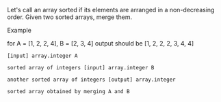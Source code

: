 Let's call an array sorted if its elements are arranged in a non-decreasing order. Given two sorted arrays, merge them.

Example

for A = [1, 2, 2, 4], B = [2, 3, 4] output should be [1, 2, 2, 2, 3, 4, 4]

```
[input] array.integer A

sorted array of integers [input] array.integer B

another sorted array of integers [output] array.integer

sorted array obtained by merging A and B
```
